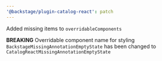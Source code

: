 ```yaml
---
'@backstage/plugin-catalog-react': patch
---
```


Added missing items to `overridableComponents`

**BREAKING** Overridable component name for styling `BackstageMissingAnnotationEmptyState` has been changed to `CatalogReactMissingAnnotationEmptyState`
